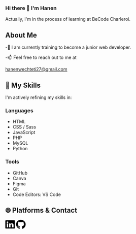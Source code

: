 ### Hi there 👋 I'm Hanen

Actually, I'm in the process of learning at BeCode Charleroi.

## About Me

-🌱 I am currently training to become a junior web developer.

-📫 Feel free to reach out to me at 

[hanenwechteti27@gmail.com](hanenwechteti27@gmail.com)


## 📌 My Skills
I'm actively refining my skills in:

### Languages
- HTML
- CSS / Sass
- JavaScript
- PHP 
- MySQL
- Python

### Tools
- GitHub
- Canva
- Figma
- Git
- Code Editors: VS Code

## 🌐 Platforms & Contact

[<img src="linkedin.svg" width="30" height="30">](https://www.linkedin.com/in/hanen-wechteti-2542552a0/)  [<img src="github.svg" width="30" height="30">](https://github.com/Hanen-Wechteti)



<!--
**Hanen-Wechteti/Hanen-Wechteti** is a ✨ _special_ ✨ repository because its `README.md` (this file) appears on your GitHub profile.

Here are some ideas to get you started:

- 🔭 I’m currently working on ...
- 🌱 I’m currently learning ...
- 👯 I’m looking to collaborate on ...
- 🤔 I’m looking for help with ...
- 💬 Ask me about ...
- 📫 How to reach me: ...
- 😄 Pronouns: ...
- ⚡ Fun fact: ...
## 🔗 Connect with Me
Feel free to connect with me on [LinkedIn](#) to stay updated on my journey and explore potential collaborations.

-->



